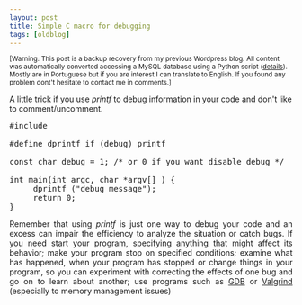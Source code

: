 ```yaml
---
layout: post
title: Simple C macro for debugging
tags: [oldblog]
---
```


<small>[Warning: This post is a backup recovery from my previous Wordpress blog. All content was automatically converted accessing a MySQL database using a Python script (<a href="http://maluta.github.io/blog/convert-wordpress-to-jekyll/">details</a>). Mostly are in Portuguese but if you are interest I can translate to English. If you found any problem dont't hesitate to contact me in comments.]</small>



A little trick if you use <em>printf</em> to debug information in your code and don't like to comment/uncomment. 
<pre lang="c">
#include <stdio.h>

#define dprintf if (debug) printf

const char debug = 1; /* or 0 if you want disable debug */ 

int main(int argc, char *argv[] ) {
     dprintf ("debug message");
     return 0;
}
</pre>
<p align="justify">
Remember that using <em>printf</em> is just one way to debug your code and an excess can impair the efficiency to analyze the situation or catch bugs. If you need start your program, specifying anything that might affect its behavior; make your program stop on specified conditions; examine what has happened, when your program has stopped or change things in your program, so you can experiment with correcting the effects of one bug and go on to learn about another; use programs such as <a href="http://www.gnu.org/software/gdb/">GDB</a> or <a href="http://valgrind.org/">Valgrind</a> (especially to memory management issues)
</p>